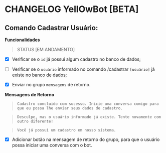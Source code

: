 # CHANGELOG YellOwBot [BETA]

## Comando Cadastrar Usuário:

**Funcionalidades**

> STATUS [EM ANDAMENTO]

- [x] Verificar se o `id` já possui algum cadastro no banco de dados;

- [ ] Verificar se o `usuário` informado no comando /cadastrar `[usuário]` já existe no banco de dados;

- [x] Enviar no grupo `mensagens` de retorno.


**Mensagens de Retorno**
> `Cadastro concluido com sucesso. Inicie uma conversa comigo para que eu possa lhe enviar seus dados de cadastro.`

> `Desculpe, mas o usuário informado já existe. Tente novamente com outro diferente!`

> `Você já possui um cadastro em nosso sistema.`

- [x] Adicionar botão na mensagem de retorno do grupo, para que o usuário possa iniciar uma conversa com o bot.

